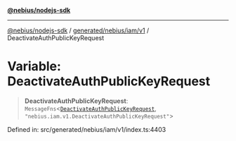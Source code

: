 [**@nebius/nodejs-sdk**](../../../../../README.md)

***

[@nebius/nodejs-sdk](../../../../../README.md) / [generated/nebius/iam/v1](../README.md) / DeactivateAuthPublicKeyRequest

# Variable: DeactivateAuthPublicKeyRequest

> **DeactivateAuthPublicKeyRequest**: `MessageFns`\<[`DeactivateAuthPublicKeyRequest`](../interfaces/DeactivateAuthPublicKeyRequest.md), `"nebius.iam.v1.DeactivateAuthPublicKeyRequest"`\>

Defined in: src/generated/nebius/iam/v1/index.ts:4403

